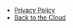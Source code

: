 <!-- docs/_navbar.md -->

* [Privacy Policy](public-docs/privacy-policy.md)
* [Back to the Cloud](https://app-dev.trueautomation.io)
